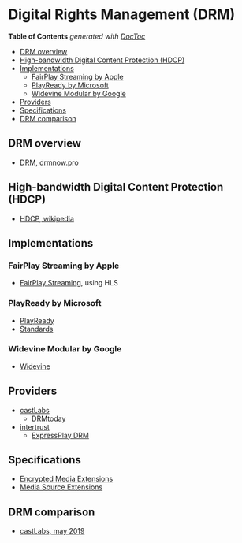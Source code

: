 # Digital Rights Management (DRM)

<!-- START doctoc generated TOC please keep comment here to allow auto update -->
<!-- DON'T EDIT THIS SECTION, INSTEAD RE-RUN doctoc TO UPDATE -->
**Table of Contents**  *generated with [DocToc](https://github.com/thlorenz/doctoc)*

- [DRM overview](#drm-overview)
- [High-bandwidth Digital Content Protection (HDCP)](#high-bandwidth-digital-content-protection-hdcp)
- [Implementations](#implementations)
  - [FairPlay Streaming by Apple](#fairplay-streaming-by-apple)
  - [PlayReady by Microsoft](#playready-by-microsoft)
  - [Widevine Modular by Google](#widevine-modular-by-google)
- [Providers](#providers)
- [Specifications](#specifications)
- [DRM comparison](#drm-comparison)

<!-- END doctoc generated TOC please keep comment here to allow auto update -->

## DRM overview

- [DRM, drmnow.pro](https://drmnow.pro/drm/)

## High-bandwidth Digital Content Protection (HDCP)

- [HDCP, wikipedia](https://en.wikipedia.org/wiki/High-bandwidth_Digital_Content_Protection)

## Implementations

### FairPlay Streaming by Apple

- [FairPlay Streaming](https://developer.apple.com/streaming/fps/), using HLS

### PlayReady by Microsoft

- [PlayReady](https://www.microsoft.com/playready/)
- [Standards](https://www.microsoft.com/playready/standards/)

### Widevine Modular by Google

- [Widevine](https://www.widevine.com/)

## Providers

- [castLabs](https://castlabs.com)
  - [DRMtoday](https://castlabs.com/drmtoday/)
- [intertrust](https://www.intertrust.com)
  - [ExpressPlay DRM](https://www.intertrust.com/products/drm-system/drm/)

## Specifications

- [Encrypted Media Extensions](https://www.w3.org/TR/encrypted-media/)
- [Media Source Extensions](https://www.w3.org/TR/media-source/)

## DRM comparison

- [castLabs, may 2019](https://castlabs.com/resources/drm-comparison/)
